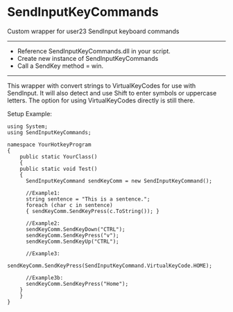 # SendInputKeyCommands
Custom wrapper for user23 SendInput keyboard commands
________________________________________________________________

- Reference SendInputKeyCommands.dll in your script.
- Create new instance of SendInputKeyCommands
- Call a SendKey method = win.
________________________________________________________________

This wrapper with convert strings to VirtualKeyCodes for use with SendInput.
It will also detect and use Shift to enter symbols or uppercase letters.
The option for using VirtualKeyCodes directly is still there.

Setup Example:

	using System;
	using SendInputKeyCommands;

	namespace YourHotkeyProgram
	{
	    public static YourClass()
	    {
		public static void Test()
		{
		  SendInputKeyCommand sendKeyComm = new SendInputKeyCommand();

		  //Example1:
		  string sentence = "This is a sentence.";
		  foreach (char c in sentence)
		  { sendKeyComm.SendKeyPress(c.ToString()); }

		  //Example2:
		  sendKeyComm.SendKeyDown("CTRL");
		  sendKeyComm.SendKeyPress("v");
		  sendKeyComm.SendKeyUp("CTRL");

		  //Example3:
		  sendKeyComm.SendKeyPress(SendInputKeyCommand.VirtualKeyCode.HOME);

		  //Example3b:
		  sendKeyComm.SendKeyPress("Home");
		}
	    }
	}
	

